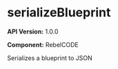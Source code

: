 # serializeBlueprint

**API Version:** 1.0.0

**Component:** RebelCODE

Serializes a blueprint to JSON

